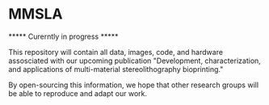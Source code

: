 # MMSLA

***** Curerntly in progress *****

This repository will contain all data, images, code, and hardware assosciated with our upcoming publication "Development, characterization, and applications of multi-material stereolithography bioprinting." 

By open-sourcing this information, we hope that other research groups will be able to reproduce and adapt our work.
